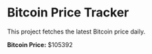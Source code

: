 # Bitcoin Price Tracker

This project fetches the latest Bitcoin price daily.

**Bitcoin Price:** $105392
